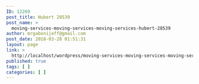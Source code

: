 ```yaml
---
ID: 12269
post_title: Hubert 28539
post_name: >
  moving-services-moving-services-moving-services-hubert-28539
author: mrgabonijeff@gmail.com
post_date: 2018-03-28 01:51:31
layout: page
link: >
  http://localhost/wordpress/moving-services-moving-services-moving-services-hubert-28539/
published: true
tags: [ ]
categories: [ ]
---
```


